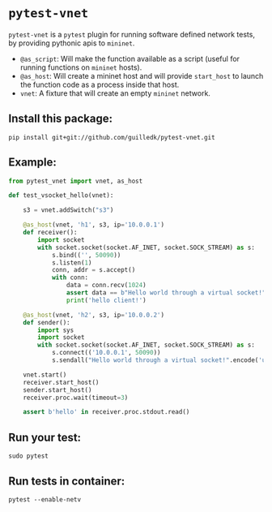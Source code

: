 # `pytest-vnet`

`pytest-vnet` is a `pytest` plugin for running software defined network tests, by providing pythonic apis to `mininet`.

- `@as_script`: Will make the function available as a script (useful for running functions on `mininet` hosts).
- `@as_host`: Will create a mininet host and will provide ``start_host`` to launch the function code as a process inside that host.
- `vnet`: A fixture that will create an empty `mininet` network.

## Install this package:

	pip install git+git://github.com/guilledk/pytest-vnet.git

## Example:

```python
from pytest_vnet import vnet, as_host

def test_vsocket_hello(vnet):

    s3 = vnet.addSwitch("s3")

    @as_host(vnet, 'h1', s3, ip='10.0.0.1')
    def receiver():
        import socket
        with socket.socket(socket.AF_INET, socket.SOCK_STREAM) as s:
            s.bind(('', 50090))
            s.listen(1)
            conn, addr = s.accept()
            with conn:
                data = conn.recv(1024)
                assert data == b"Hello world through a virtual socket!"
                print('hello client!')

    @as_host(vnet, 'h2', s3, ip='10.0.0.2')
    def sender():
        import sys
        import socket
        with socket.socket(socket.AF_INET, socket.SOCK_STREAM) as s:
            s.connect(('10.0.0.1', 50090))
            s.sendall("Hello world through a virtual socket!".encode('utf-8'))

    vnet.start()
    receiver.start_host()
    sender.start_host()
    receiver.proc.wait(timeout=3)

    assert b'hello' in receiver.proc.stdout.read()
```

## Run your test:

	sudo pytest

## Run tests in container:

    pytest --enable-netv